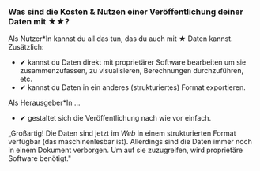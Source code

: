 ### Was sind die Kosten &amp; Nutzen einer Veröffentlichung deiner Daten mit <span class="stars-inline">&#x2605;&#x2605;</span>?

Als Nutzer*In kannst du all das tun, das du auch mit <span class="stars-inline">&#x2605;</span> Daten kannst. Zusätzlich:

- &#10004; kannst du Daten direkt mit proprietärer Software bearbeiten um sie zusammenzufassen, zu visualisieren, Berechnungen durchzuführen, etc.
- &#10004; kannst du Daten in ein anderes (strukturiertes) Format exportieren.

Als Herausgeber*In &hellip;

- &#10004; gestaltet sich die Veröffentlichung nach wie vor einfach.

&bdquo;Großartig! Die Daten sind jetzt im *Web* in einem strukturierten Format verfügbar (das maschinenlesbar ist). Allerdings sind die Daten immer noch in einem Dokument verborgen. Um auf sie zuzugreifen, wird proprietäre Software benötigt."
